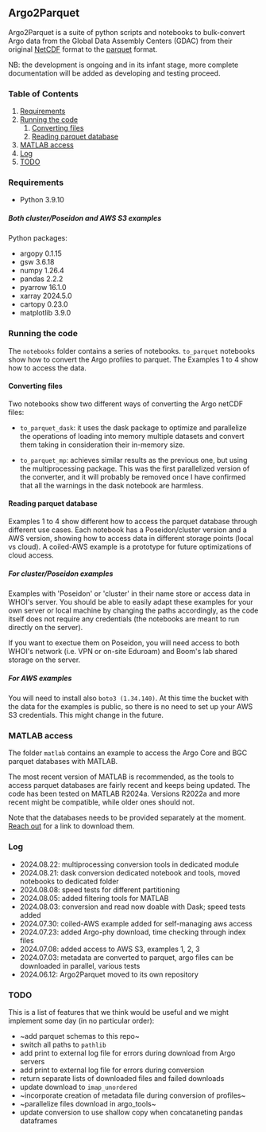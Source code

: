 ## Argo2Parquet

Argo2Parquet is a suite of python scripts and notebooks to bulk-convert Argo data from the Global Data Assembly Centers (GDAC) from their original [NetCDF](https://www.unidata.ucar.edu/software/netcdf/) format to the [parquet](https://parquet.apache.org/) format.

NB: the development is ongoing and in its infant stage, more complete documentation will be added as developing and testing proceed.

### Table of Contents
1. [Requirements](#requirements)
2. [Running the code](#running-the-code)
   1. [Converting files](#converting-files)
   2. [Reading parquet database](#reading-parquet-database)
3. [MATLAB access](#matlab-access)
4. [Log](#log)
5. [TODO](#TODO)

### Requirements
* Python 3.9.10

##### Both cluster/Poseidon and AWS S3 examples
Python packages:
* argopy 0.1.15
* gsw 3.6.18
* numpy 1.26.4
* pandas 2.2.2
* pyarrow 16.1.0
* xarray 2024.5.0
* cartopy 0.23.0
* matplotlib 3.9.0

### Running the code
The `notebooks` folder contains a series of notebooks. `to_parquet` notebooks show how to convert the Argo profiles to parquet. The Examples 1 to 4 show how to access the data.

#### Converting files
Two notebooks show two different ways of converting the Argo netCDF files:

* `to_parquet_dask`: it uses the dask package to optimize and parallelize the operations of loading into memory multiple datasets and convert them taking in consideration their in-memory size.

* `to_parquet_mp`: achieves similar results as the previous one, but using the multiprocessing package. This was the first parallelized version of the converter, and it will probably be removed once I have confirmed that all the warnings in the dask notebook are harmless.

#### Reading parquet database

Examples 1 to 4 show different how to access the parquet database through different use cases. Each notebook has a Poseidon/cluster version and a AWS version, showing how to access data in different storage points (local vs cloud). A coiled-AWS example is a prototype for future optimizations of cloud access. 

##### For cluster/Poseidon examples
Examples with 'Poseidon' or 'cluster' in their name store or access data in WHOI's server. You should be able to easily adapt these examples for your own server or local machine by changing the paths accordingly, as the code itself does not require any credentials (the notebooks are meant to run directly on the server).

If you want to exectue them on Poseidon, you will need access to both WHOI's network (i.e. VPN or on-site Eduroam) and Boom's lab shared storage on the server.

##### For AWS examples
You will need to install also `boto3 (1.34.140)`. At this time the bucket with the data for the examples is public, so there is no need to set up your AWS S3 credentials. This might change in the future.

### MATLAB access
The folder `matlab` contains an example to access the Argo Core and BGC parquet databases with MATLAB. 

The most recent version of MATLAB is recommended, as the tools to access parquet databases are fairly recent and keeps being updated. The code has been tested on MATLAB R2024a. Versions R2022a and more recent might be compatible, while older ones should not.

Note that the databases needs to be provided separately at the moment. [Reach out](enrico.milanese@whoi.edu) for a link to download them.

### Log
* 2024.08.22: multiprocessing conversion tools in dedicated module
* 2024.08.21: dask conversion dedicated notebook and tools, moved notebooks to dedicated folder
* 2024.08.08: speed tests for different partitioning
* 2024.08.05: added filtering tools for MATLAB
* 2024.08.03: conversion and read now doable with Dask; speed tests added
* 2024.07.30: coiled-AWS example added for self-managing aws access
* 2024.07.23: added Argo-phy download, time checking through index files
* 2024.07.08: added access to AWS S3, examples 1, 2, 3
* 2024.07.03: metadata are converted to parquet, argo files can be downloaded in parallel, various tests
* 2024.06.12: Argo2Parquet moved to its own repository

### TODO
This is a list of features that we think would be useful and we might implement some day (in no particular order):

* ~add parquet schemas to this repo~
* switch all paths to `pathlib`
* add print to external log file for errors during download from Argo servers
* add print to external log file for errors during conversion
* return separate lists of downloaded files and failed downloads
* update download to `imap_unordered`
* ~incorporate creation of metadata file during conversion of profiles~
* ~parallelize files download in argo_tools~
* update conversion to use shallow copy when concataneting pandas dataframes
